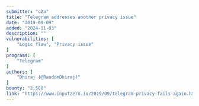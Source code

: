 ```yaml
---
submitter: "c2a"
title: "Telegram addresses another privacy issue"
date: "2019-09-09"
added: "2024-11-03"
description: ""
vulnerabilities: [
    "Logic flaw", "Privacy issue"
]
programs: [
    "Telegram"
]
authors: [
    "Dhiraj (@RandomDhiraj)"
]
bounty: "2,500"
link: "https://www.inputzero.io/2019/09/telegram-privacy-fails-again.html"
---
```




